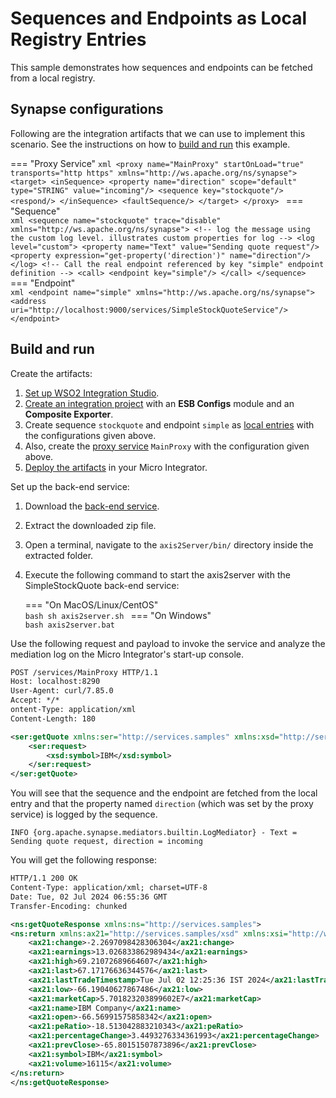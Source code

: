 # Sequences and Endpoints as Local Registry Entries
This sample demonstrates how sequences and endpoints can be fetched from a local registry.

## Synapse configurations

Following are the integration artifacts that we can use to implement this scenario. See the instructions on how to [build and run](#build-and-run) this example.

=== "Proxy Service"
    ```xml
    <proxy name="MainProxy" startOnLoad="true" transports="http https" xmlns="http://ws.apache.org/ns/synapse">
        <target>
            <inSequence>
                <property name="direction" scope="default" type="STRING" value="incoming"/>
                <sequence key="stockquote"/>
                <respond/>
            </inSequence>
            <faultSequence/>
        </target>
    </proxy>
    ```
=== "Sequence"    
    ```xml
    <sequence name="stockquote" trace="disable" xmlns="http://ws.apache.org/ns/synapse">
        <!-- log the message using the custom log level. illustrates custom properties for log -->
        <log level="custom">
            <property name="Text" value="Sending quote request"/>
            <property expression="get-property('direction')" name="direction"/>
        </log>
        <!-- Call the real endpoint referenced by key "simple" endpoint definition -->
        <call>
            <endpoint key="simple"/>
        </call>
    </sequence>
    ```
=== "Endpoint"    
    ```xml
    <endpoint name="simple" xmlns="http://ws.apache.org/ns/synapse">
        <address uri="http://localhost:9000/services/SimpleStockQuoteService"/>
    </endpoint>
    ```

## Build and run

Create the artifacts:

1. [Set up WSO2 Integration Studio]({{base_path}}/develop/installing-wso2-integration-studio).
2. [Create an integration project]({{base_path}}/develop/create-integration-project) with an <b>ESB Configs</b> module and an <b>Composite Exporter</b>.
3. Create sequence `stockquote` and endpoint `simple` as [local entries]({{base_path}}/develop/creating-artifacts/registry/creating-local-registry-entries) with the configurations given above.
4. Also, create the [proxy service]({{base_path}}/develop/creating-artifacts/creating-a-proxy-service) `MainProxy` with the configuration given above.
5. [Deploy the artifacts]({{base_path}}/develop/deploy-artifacts) in your Micro Integrator.

Set up the back-end service:

1. Download the [back-end service](https://github.com/wso2-docs/WSO2_EI/blob/master/Back-End-Service/axis2Server.zip).
2. Extract the downloaded zip file.
3. Open a terminal, navigate to the `axis2Server/bin/` directory inside the extracted folder.
4. Execute the following command to start the axis2server with the SimpleStockQuote back-end service:

    === "On MacOS/Linux/CentOS"   
          ```bash
          sh axis2server.sh
          ```
    === "On Windows"              
          ```bash
          axis2server.bat
          ```

Use the following request and payload to invoke the service and analyze the mediation log on the Micro Integrator's start-up console.

```xml
POST /services/MainProxy HTTP/1.1
Host: localhost:8290
User-Agent: curl/7.85.0
Accept: */*
ontent-Type: application/xml
Content-Length: 180

<ser:getQuote xmlns:ser="http://services.samples" xmlns:xsd="http://services.samples/xsd">
    <ser:request>
        <xsd:symbol>IBM</xsd:symbol>
    </ser:request>
</ser:getQuote>
```

You will see that the sequence and the endpoint are fetched from the local entry and that the property named `direction` (which was set by the proxy service) is logged by the sequence.

```
INFO {org.apache.synapse.mediators.builtin.LogMediator} - Text = Sending quote request, direction = incoming
```

You will get the following response:

```xml
HTTP/1.1 200 OK
Content-Type: application/xml; charset=UTF-8
Date: Tue, 02 Jul 2024 06:55:36 GMT
Transfer-Encoding: chunked

<ns:getQuoteResponse xmlns:ns="http://services.samples">
<ns:return xmlns:ax21="http://services.samples/xsd" xmlns:xsi="http://www.w3.org/2001/XMLSchema-instance" xsi:type="ax21:GetQuoteResponse">
    <ax21:change>-2.2697098428306304</ax21:change>
    <ax21:earnings>13.026833862989434</ax21:earnings>
    <ax21:high>69.21072689664607</ax21:high>
    <ax21:last>67.17176636344576</ax21:last>
    <ax21:lastTradeTimestamp>Tue Jul 02 12:25:36 IST 2024</ax21:lastTradeTimestamp>
    <ax21:low>-66.19040627867486</ax21:low>
    <ax21:marketCap>5.701823203899602E7</ax21:marketCap>
    <ax21:name>IBM Company</ax21:name>
    <ax21:open>-66.56991575858342</ax21:open>
    <ax21:peRatio>-18.513042883210343</ax21:peRatio>
    <ax21:percentageChange>3.4493276334361993</ax21:percentageChange>
    <ax21:prevClose>-65.80151507873896</ax21:prevClose>
    <ax21:symbol>IBM</ax21:symbol>
    <ax21:volume>16115</ax21:volume>
</ns:return>
</ns:getQuoteResponse>
```